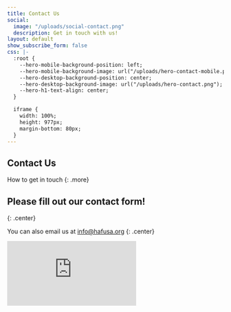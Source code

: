 ```yaml
---
title: Contact Us
social:
  image: "/uploads/social-contact.png"
  description: Get in touch with us!
layout: default
show_subscribe_form: false
css: |-
  :root {
    --hero-mobile-background-position: left;
    --hero-mobile-background-image: url("/uploads/hero-contact-mobile.png");
    --hero-desktop-background-position: center;
    --hero-desktop-background-image: url("/uploads/hero-contact.png");
    --hero-h1-text-align: center;
  }

  iframe {
    width: 100%;
    height: 977px;
    margin-bottom: 80px;
  }
---
```


<section class="hero">

# Contact Us

How to get in touch
{: .more}
</section>

## Please fill out our contact form!
{: .center}

You can also email us at [info@hafusa.org](mailto:info@hafusa.org)
{: .center}

<iframe
  src="https://docs.google.com/forms/d/e/1FAIpQLSez2my3FYBDG7iW9P_T316BzyP-ngWkMHWabPuo7NlmLy7acQ/viewform?embedded=true"
  frameborder="0"
  marginheight="0"
  marginwidth="0"
>
  Loading...
</iframe>

<section class="hero image-only" style="background-image: url('/uploads/hero-contact-footer.png')">
</section>